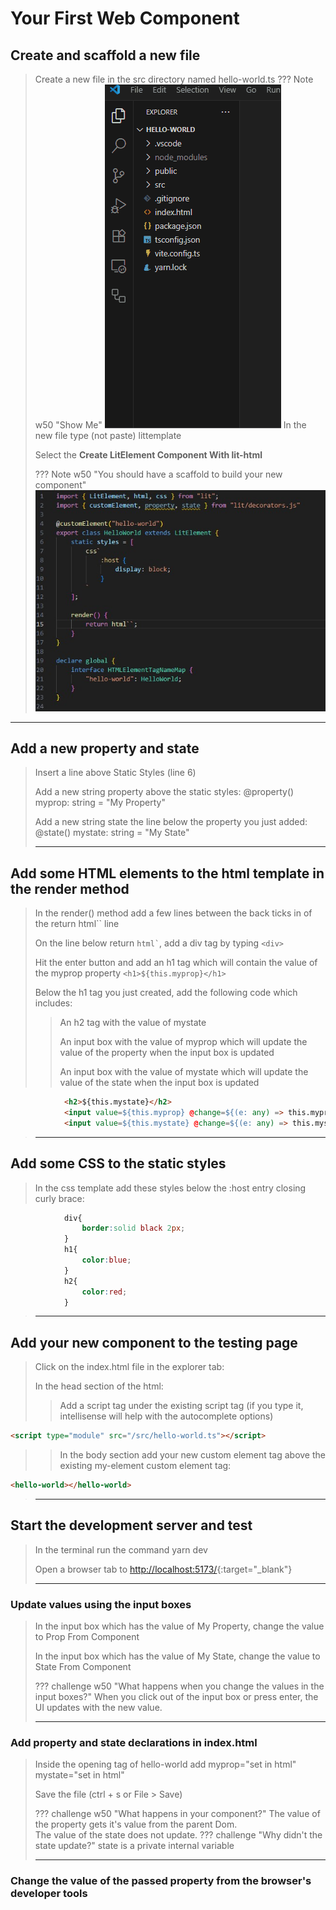 # Your First Web Component

<!-- > You are going to build a very basic web component  -->


## Create and scaffold a new file 
> Create a new file in the src directory named <copy>hello-world.ts</copy>
> ??? Note w50 "Show Me"
    ![alt text](assets/createTS.gif)
> In the new file type (not paste) littemplate
>
> Select the **Create LitElement Component With lit-html**
>
> ??? Note w50 "You should have a scaffold to build your new component"
    ![alt text](assets/scaffold.jpg)
>
---

## Add a new property and state
> Insert a line above Static Styles (line 6)
> 
> Add a new string property above the static styles: <copy>@property() myprop: string = "My Property"</copy>
>
> Add a new string state the line below the property you just added: <copy>@state() mystate: string = "My State"</copy>
>
> ---

## Add some HTML elements to the html template in the render method
> In the render() method add a few lines between the back ticks in of the return html`` line
>
> On the line below return ```` html` ````, add a div tag by typing `<div>`
>
> Hit the enter button and add an h1 tag which will contain the value of the myprop property `<h1>${this.myprop}</h1>`
>
> Below the h1 tag you just created, add the following code which includes:
> > An h2 tag with the value of mystate
> >
> > An input box with the value of myprop which will update the value of the property when the input box is updated  
> >
> > An input box with the value of mystate which will update the value of the state when the input box is updated 
>
```html
            <h2>${this.mystate}</h2>
            <input value=${this.myprop} @change=${(e: any) => this.myprop = e.target.value}> 
            <input value=${this.mystate} @change=${(e: any) => this.mystate = e.target.value}> 
```
> 
> ---


## Add some CSS to the static styles
> In the css template add these styles below the :host entry closing curly brace:
>
```CSS
            div{
                border:solid black 2px;
            }
            h1{
                color:blue;
            }
            h2{
                color:red;
            }
```
>
> ---


## Add your new component to the testing page
> Click on the index.html file in the explorer tab:
> 
> In the head section of the html:
> > Add a script tag under the existing script tag (if you type it, intellisense will help with the autocomplete options)
> >
```html 
<script type="module" src="/src/hello-world.ts"></script>
```
> > 
> > In the body section add your new custom element tag above the existing my-element custom element tag:
> >
```html 
<hello-world></hello-world>
```
> ---



## Start the development server and test
> In the terminal run the command <copy>yarn dev</copy>
>
> Open a browser tab to [http://localhost:5173/](http://localhost:5173/){:target="_blank"}
>
> ---

### Update values using the input boxes
> In the input box which has the value of My Property, change the value to <copy>Prop From Component</copy>
>
> In the input box which has the value of My State, change the value to <copy>State From Component</copy>
>
> ??? challenge w50 "What happens when you change the values in the input boxes?"
     When you click out of the input box or press enter, the UI updates with the new value.
>
> ---

### Add property and state declarations in index.html
> Inside the opening tag of hello-world add <copy> myprop="set in html" mystate="set in html"</copy>
>
> Save the file (ctrl + s or File > Save)
> 
> ??? challenge w50 "What happens in your component?"
    The value of the property gets it's value from the parent Dom.  
    The value of the state does not update.
    ??? challenge "Why didn't the state update?"
        state is a private internal variable
>
> ---


### Change the value of the passed property from the browser's developer tools








